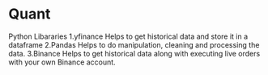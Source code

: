 # Quant
Python Libararies
1.yfinance
  Helps to get historical data and store it in a dataframe
2.Pandas
  Helps to do manipulation, cleaning and processing the data.
3.Binance
  Helps to get historical data along with executing live orders with your own Binance account.
  
